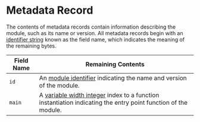 # Metadata Record

The contents of metadata records contain information describing the module, such as its name or version. All metadata records
begin with an [identifier string] known as the field name, which indicates the meaning of the remaining bytes.

Field Name|Remaining Contents
-----------------|-
`id`             |An [module identifier] indicating the name and version of the module.
`main`           |A [variable width integer] index to a function instantiation indicating the entry point function of the module.

[identifier string]: ../values.md#strings
[module identifier]: ../values.md#module-identifiers
[variable width integer]: ../values.md#variable-length-integers
